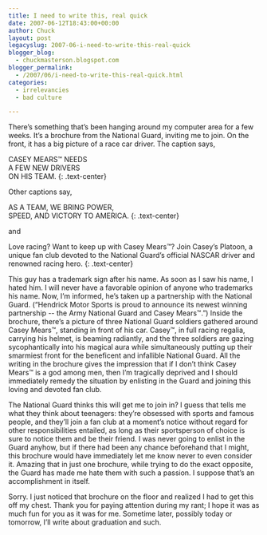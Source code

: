 ```yaml
---
title: I need to write this, real quick
date: 2007-06-12T18:43:00+00:00
author: Chuck
layout: post
legacyslug: 2007-06-i-need-to-write-this-real-quick
blogger_blog:
  - chuckmasterson.blogspot.com
blogger_permalink:
  - /2007/06/i-need-to-write-this-real-quick.html
categories:
  - irrelevancies
  - bad culture

---
```


There’s something that’s been hanging around my computer area for a few weeks.
It’s a brochure from the National Guard, inviting me to join. On the front, it
has a big picture of a race car driver. The caption says,

CASEY MEARS™ NEEDS  
A FEW NEW DRIVERS  
ON HIS TEAM.
{: .text-center}

Other captions say,

AS A TEAM, WE BRING POWER,  
SPEED, AND VICTORY TO AMERICA.
{: .text-center}

and

Love racing? Want to keep up with Casey Mears™? Join Casey’s Platoon, a unique
fan club devoted to the National Guard’s official NASCAR driver and renowned
racing hero.
{: .text-center}

This guy has a trademark sign after his name. As soon as I saw his name, I
hated him. I will never have a favorable opinion of anyone who trademarks his
name. Now, I’m informed, he’s taken up a partnership with the National Guard.
(“Hendrick Motor Sports is proud to announce its newest winning partnership --
the Army National Guard and Casey Mears™.”) Inside the brochure, there’s a
picture of three National Guard soldiers gathered around Casey Mears™, standing
in front of his car. Casey™, in full racing regalia, carrying his helmet, is
beaming radiantly, and the three soldiers are gazing sycophantically into his
magical aura while simultaneously putting up their smarmiest front for the
beneficent and infallible National Guard. All the writing in the brochure gives
the impression that if I don’t think Casey Mears™ is a god among men, then I’m
tragically deprived and I should immediately remedy the situation by enlisting
in the Guard and joining this loving and devoted fan club.

The National Guard thinks this will get me to join in? I guess that tells me
what they think about teenagers: they’re obsessed with sports and famous
people, and they’ll join a fan club at a moment’s notice without regard for
other responsibilities entailed, as long as their sportsperson of choice is
sure to notice them and be their friend. I was never going to enlist in the
Guard anyhow, but if there had been any chance beforehand that I might, this
brochure would have immediately let me know never to even consider it. Amazing
that in just one brochure, while trying to do the exact opposite, the Guard has
made me hate them with such a passion. I suppose that’s an accomplishment in
itself. 

Sorry. I just noticed that brochure on the floor and realized I had to get this
off my chest. Thank you for paying attention during my rant; I hope it was as
much fun for you as it was for me. Sometime later, possibly today or tomorrow,
I’ll write about graduation and such.
